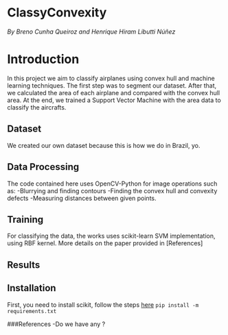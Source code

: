 # ClassyConvexity
_By Breno Cunha Queiroz and Henrique Hiram Libutti Núñez_

# Introduction
In this project we aim to classify airplanes using convex hull and machine learning techniques. The first step was to segment our dataset. After that, we calculated the area of each airplane and compared with the convex hull area. At the end, we trained a Support Vector Machine with the area data to classify the aircrafts.

## Dataset
We created our own dataset because this is how we do in Brazil, yo.

## Data Processing
The code contained here uses OpenCV-Python for image operations such as:
-Blurrying and finding contours
-Finding the convex hull and convexity defects
-Measuring distances between given points.

## Training
For classifying the data, the works uses scikit-learn SVM implementation, using RBF kernel. More details on the paper provided in [References]

## Results

## Installation
First, you need to install scikit, follow the steps [here](https://scikit-image.org/docs/dev/install.html)
  `pip install -m requirements.txt`

###References
-Do we have any ?

